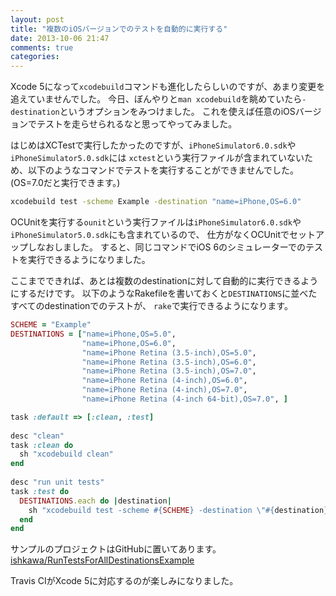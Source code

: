 ```yaml
---
layout: post
title: "複数のiOSバージョンでのテストを自動的に実行する"
date: 2013-10-06 21:47
comments: true
categories: 
---
```


Xcode 5になって`xcodebuild`コマンドも進化したらしいのですが、あまり変更を追えていませんでした。
今日、ぼんやりと`man xcodebuild`を眺めていたら`-destination`というオプションをみつけました。
これを使えば任意のiOSバージョンでテストを走らせられるなと思ってやってみました。

はじめはXCTestで実行したかったのですが、`iPhoneSimulator6.0.sdk`や`iPhoneSimulator5.0.sdk`には
`xctest`という実行ファイルが含まれていないため、以下のようなコマンドでテストを実行することができませんでした。
(OS=7.0だと実行できます。)

```sh
xcodebuild test -scheme Example -destination "name=iPhone,OS=6.0"
```

OCUnitを実行する`ounit`という実行ファイルは`iPhoneSimulator6.0.sdk`や`iPhoneSimulator5.0.sdk`にも含まれているので、
仕方がなくOCUnitでセットアップしなおしました。
すると、同じコマンドでiOS 6のシミュレーターでのテストを実行できるようになりました。

ここまでできれば、あとは複数のdestinationに対して自動的に実行できるようにするだけです。
以下のようなRakefileを書いておくと`DESTINATIONS`に並べたすべてのdestinationでのテストが、
`rake`で実行できるようになります。

```ruby
SCHEME = "Example"
DESTINATIONS = ["name=iPhone,OS=5.0",
                "name=iPhone,OS=6.0",
                "name=iPhone Retina (3.5-inch),OS=5.0",
                "name=iPhone Retina (3.5-inch),OS=6.0",
                "name=iPhone Retina (3.5-inch),OS=7.0",
                "name=iPhone Retina (4-inch),OS=6.0",
                "name=iPhone Retina (4-inch),OS=7.0",
                "name=iPhone Retina (4-inch 64-bit),OS=7.0", ]

task :default => [:clean, :test]
 
desc "clean"
task :clean do
  sh "xcodebuild clean"
end
 
desc "run unit tests"
task :test do
  DESTINATIONS.each do |destination|
    sh "xcodebuild test -scheme #{SCHEME} -destination \"#{destination}\""
  end
end
```

サンプルのプロジェクトはGitHubに置いてあります。  
[ishkawa/RunTestsForAllDestinationsExample](https://github.com/ishkawa/RunTestsForAllDestinationsExample)

Travis CIがXcode 5に対応するのが楽しみになりました。

